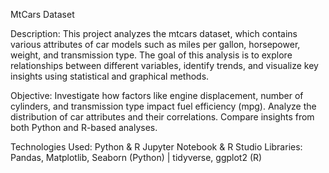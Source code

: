 MtCars Dataset

Description:
This project analyzes the mtcars dataset, which contains various attributes of car models such as miles per gallon, horsepower, weight, and transmission type. The goal of this analysis is to explore relationships between different variables, identify trends, and visualize key insights using statistical and graphical methods.

Objective:
Investigate how factors like engine displacement, number of cylinders, and transmission type impact fuel efficiency (mpg).
Analyze the distribution of car attributes and their correlations.
Compare insights from both Python and R-based analyses.

Technologies Used:
Python & R
Jupyter Notebook & R Studio
Libraries: Pandas, Matplotlib, Seaborn (Python) | tidyverse, ggplot2 (R)
